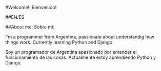 #Welcome!   ¡Bienvenido!

##EN/ES

##About me:     Sobre mi:

I'm a programmer from Argentina, passionate about understandig how things work. Currently learning Python and Django.

Soy un programador de Argentina apasionado por entender el funcionamiento de las cosas. Actualmente estoy aprendiendo Python y Django.
